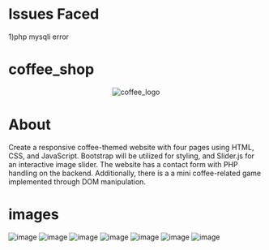 # Issues Faced
1)php mysqli error 
# coffee_shop
<p align="center">
  <img src="https://github.com/rashi12122001/coffee_shop.github.io/assets/74211043/8b009ca4-f1fc-49c8-8413-7f6fed2569ba" alt="coffee_logo">
</p>

# About<br>
Create a responsive coffee-themed website with four pages using HTML, CSS, and JavaScript. Bootstrap will be utilized for styling, and Slider.js for an interactive image slider. The website has a contact form with PHP handling on the backend. Additionally, there is a a mini coffee-related game implemented through DOM manipulation.
<br>
# images<br>
![image](https://github.com/rashi12122001/coffee_shop.github.io/assets/74211043/3e7f2a71-09d2-42db-909b-2d92f134330a)
![image](https://github.com/rashi12122001/coffee_shop.github.io/assets/74211043/13bad67b-4439-42fb-b3ad-0d6a0a333c93)
![image](https://github.com/rashi12122001/coffee_shop.github.io/assets/74211043/e619b2ed-c1ea-4c14-965e-c00e03a5a566)
![image](https://github.com/rashi12122001/coffee_shop.github.io/assets/74211043/80dda3c5-de1d-4ed9-a882-c8d6179506a3)
![image](https://github.com/rashi12122001/coffee_shop.github.io/assets/74211043/f1476871-62cc-45cc-94d9-4b8125a0e6be)
![image](https://github.com/rashi12122001/coffee_shop.github.io/assets/74211043/cf3be7b1-fc62-4503-912b-4f5e61958fb3)
![image](https://github.com/rashi12122001/coffee_shop.github.io/assets/74211043/41b68724-355c-48aa-a41f-4a57ff63a7c4)





